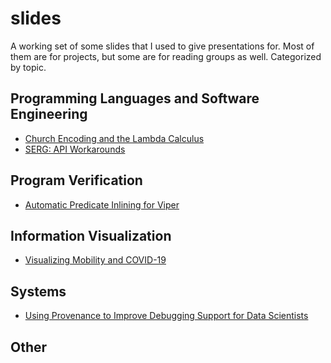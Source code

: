 # slides

A working set of some slides that I used to give presentations for. Most
of them are for projects, but some are for reading groups as well. 
Categorized by topic.

## Programming Languages and Software Engineering

* [Church Encoding and the Lambda Calculus](./church-encoding-509.pdf)
* [SERG: API Workarounds](./api-workaround-serg.pdf)

## Program Verification

* [Automatic Predicate Inlining for Viper](./viper-inlining-513.pdf)

## Information Visualization

* [Visualizing Mobility and COVID-19](./covid-vis-547.pdf)


## Systems

* [Using Provenance to Improve Debugging Support for Data Scientists](./prov-slides-508.pdf)

## Other
